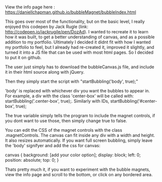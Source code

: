 View the info page here : https://daniellchapman.github.io/bubbleMagnet/bubbleIndex.html

This goes over most of the functionality, but on the basic level, I really enjoyed this codepen by Jack Rugle (link: http://codepen.io/jackrugile/pen/DozAd). I wanted to recreate it to learn how it was built, to get a better understanding of canvas, and as a possible addition to my portfolio. Ultimately I decided it didnt fit with how I wanted my portfolio to feel, but I already had re-created it, improved it slightly, and turned it into a JS file that can be used with most html pages. So I decided to put it on github. 

The user just simply has to download the bubbleCanvas.js file, and include it in their html source along with jQuery. 

Then they simply start the script with "startBubbling('body', true);"

'body' is replaced with whichever div you want the bubbles to appear in. For example, a div with the class 'center-box' will be called with: 
startBubbling('.center-box', true);. Similarly with IDs, startBubbling('#center-box', true);

The true variable simply tells the program to include the magnet controls, if you dont want to use those, then simply change true to false. 

You can edit the CSS of the magnet controls with the class .magnetControls. 
The canvas can fit inside any div with a width and height. It also resizes automatically. If you want full screen bubbling, simply leave the 'body' signifyer and add the css for canvas:

canvas { background: [add your color option]; display: block; left: 0; position: absolute; top: 0; }

Thats pretty much it, if you want to experiment with the bubble magnets, view the info page and scroll to the bottom, or click on any bordered area. 